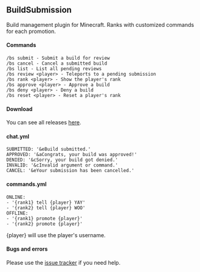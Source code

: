 ## BuildSubmission

Build management plugin for Minecraft. Ranks with customized commands for each promotion.

#### Commands

    /bs submit - Submit a build for review
    /bs cancel - Cancel a submitted build
    /bs list - List all pending reviews
    /bs review <player> - Teleports to a pending submission
    /bs rank <player> - Show the player's rank
    /bs approve <player> - Approve a build
    /bs deny <player> - Deny a build
    /bs reset <player> - Reset a player's rank

#### Download

You can see all releases [here](https://github.com/freddedotme/BuildSubmission/releases).

#### chat.yml

    SUBMITTED: '&eBuild submitted.'
    APPROVED: '&aCongrats, your build was approved!'
    DENIED: '&cSorry, your build got denied.'
    INVALID: '&cInvalid argument or command.'
    CANCEL: '&eYour submission has been cancelled.'
    
#### commands.yml

    ONLINE:
    - '{rank1} tell {player} YAY'
    - '{rank2} tell {player} WOO'
    OFFLINE:
    - '{rank1} promote {player}'
    - '{rank2} promote {player}'
    
{player} will use the player's username.

#### Bugs and errors

Please use the [issue tracker](https://github.com/freddedotme/BuildSubmission/issues) if you need help.
